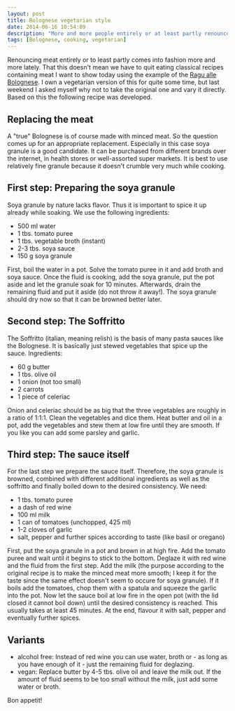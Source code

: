 ```yaml
---
layout: post
title: Bolognese vegetarian style
date: 2014-06-16 10:54:09
description: "More and more people entirely or at least partly renounce meat for different reasons. With today's recipe I want to show that classical ones containing meat can easily be modified. I cooked it yesterday and found it very delicious."
tags: [Bolognese, cooking, vegetarian]
---
```


Renouncing meat entirely or to least partly comes into fashion more and more lately. That this doesn't mean we have to quit eating classical recipes containing meat I want to show today using the example of the [Ragu alle Bolognese][ragubolognese]. I own a vegetarian version of this for quite some time, but last weekend I asked myself why not to take the original one and vary it directly. Based on this the following recipe was developed.

## Replacing the meat

A "true" Bolognese is of course made with minced meat. So the question comes up for an appropriate replacement. Especially in this case soya granule is a good candidate. It can be purchased from different brands over the internet, in health stores or well-assorted super markets. It is best to use relatively fine granule because it doesn't crumble  very much while cooking.

## First step: Preparing the soya granule

Soya granule by nature lacks flavor. Thus it is important to spice it up already while soaking. We use the following ingredients:

* 500 ml water
* 1 tbs. tomato puree
* 1 tbs. vegetable broth (instant)
* 2-3 tbs. soya sauce
* 150 g soya granule

First, boil the water in a pot. Solve the tomato puree in it and add broth and soya sauce. Once the fluid is cooking, add the soya granule, put the pot aside and let the granule soak for 10 minutes. Afterwards, drain the remaining fluid and put it aside (do not throw it away!). The soya granule should dry now so that it can be browned better later.

## Second step: The Soffritto

The Soffritto (italian, meaning relish) is the basis of many pasta sauces like the Bolognese. It is basically just stewed vegetables that spice up the sauce. Ingredients:

* 60 g butter
* 1 tbs. olive oil
* 1 onion (not too small)
* 2 carrots
* 1 piece of celeriac

Onion and celeriac should be as big that the three vegetables are roughly in a ratio of 1:1:1. Clean the vegetables and dice them. Heat butter and oil in a pot, add the vegetables and stew them at low fire until they are smooth. If you like you can add some parsley and garlic.

## Third step: The sauce itself

For the last step we prepare the sauce itself. Therefore, the soya granule is browned, combined with different additional ingredients as well as the soffritto and finally boiled down to the desired consistency. We need:

* 1 tbs. tomato puree
* a dash of red wine
* 100 ml milk
* 1 can of tomatoes (unchopped, 425 ml)
* 1-2 cloves of garlic
* salt, pepper and further spices according to taste (like basil or oregano)

First, put the soya granule in a pot and brown in at high fire. Add the tomato puree and wait until it begins to stick to the bottom. Deglaze it with red wine and the fluid from the first step. Add the milk (the purpose according to the original recipe is to make the minced meat more smooth; I keep it for the taste since the same effect doesn't seem to occure for soya granule). If it boils add the tomatoes, chop them with a spatula and squeeze the garlic into the pot. Now let the sauce boil at low fire in the open pot (with the lid closed it cannot boil down) until the desired consistency is reached. This usually takes at least 45 minutes. At the end, flavour it with salt, pepper and eventually further spices.

## Variants

* alcohol free: Instead of red wine you can use water, broth or - as long as you have enough of it - just the remaining fluid for deglazing.
* vegan: Replace butter by 4-5 tbs. olive oil and leave the milk out. If the amount of fluid seems to be too small without the milk, just add some water or broth.

Bon appetit!


[ragubolognese]: http://en.wikipedia.org/wiki/Bolognese_sauce